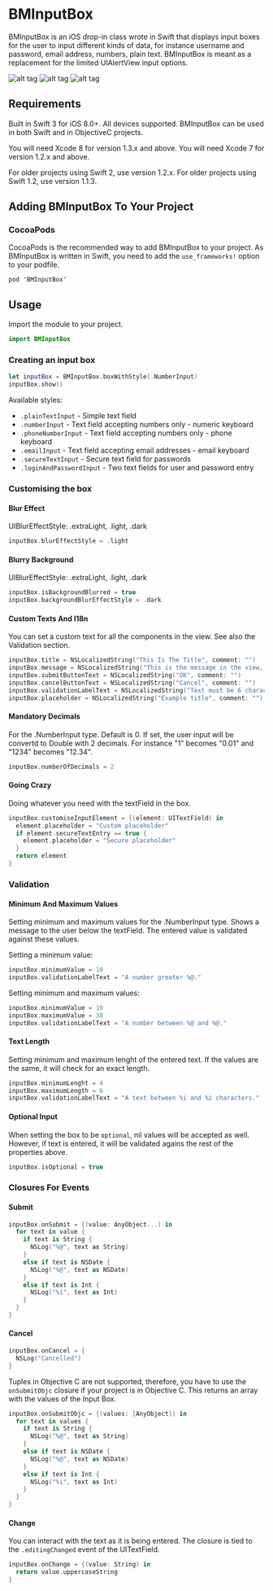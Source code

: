 # BMInputBox

BMInputBox is an iOS drop-in class wrote in Swift that displays input boxes for the user to input different kinds of data, for instance username and password, email address, numbers, plain text. BMInputBox is meant as a replacement for the limited UIAlertView input options.

![alt tag](http://blackmirror.media/wp-content/uploads/2016/04/BMInputBoxPlainText.png)
![alt tag](http://blackmirror.media/wp-content/uploads/2016/04/BMInputBoxLogin.png)
![alt tag](http://blackmirror.media/wp-content/uploads/2016/04/BMInputBoxLoginFilled.png)

## Requirements

Built in Swift 3 for iOS 8.0+. All devices supported. BMInputBox can be used in both Swift and in ObjectiveC projects. 

You will need Xcode 8 for version 1.3.x and above.
You will need Xcode 7 for version 1.2.x and above.

For older projects using Swift 2, use version 1.2.x.
For older projects using Swift 1.2, use version 1.1.3.

## Adding BMInputBox To Your Project

### CocoaPods

CocoaPods is the recommended way to add BMInputBox to your project. As BMInputBox is written in Swift, you need to add the `use_frameworks!` option to your podfile.

```
pod 'BMInputBox'
```

## Usage

Import the module to your project.

```Swift
import BMInputBox
```

### Creating an input box

```Swift
let inputBox = BMInputBox.boxWithStyle(.NumberInput)
inputBox.show()
```

Available styles:
* `.plainTextInput` - Simple text field
* `.numberInput` - Text field accepting numbers only - numeric keyboard
* `.phoneNumberInput` - Text field accepting numbers only - phone keyboard
* `.emailInput` - Text field accepting email addresses -  email keyboard
* `.secureTextInput` - Secure text field for passwords
* `.loginAndPasswordInput` - Two text fields for user and password entry

### Customising the box

#### Blur Effect

UIBlurEffectStyle: .extraLight, .light, .dark

```Swift
inputBox.blurEffectStyle = .light
```

#### Blurry Background

UIBlurEffectStyle: .extraLight, .light, .dark

```Swift
inputBox.isBackgroundBlurred = true
inputBox.backgroundBlurEffectStyle = .dark
```

#### Custom Texts And I18n

You can set a custom text for all the components in the view.
See also the Validation section.

```Swift
inputBox.title = NSLocalizedString("This Is The Title", comment: "")
inputBox.message = NSLocalizedString("This is the message in the view, can be as long as three lines.", comment: "")
inputBox.submitButtonText = NSLocalizedString("OK", comment: "")
inputBox.cancelButtonText = NSLocalizedString("Cancel", comment: "")
inputBox.validationLabelText = NSLocalizedString("Text must be 6 characters long.", comment: "")
inputBox.placeholder = NSLocalizedString("Example title", comment: "")
```

#### Mandatory Decimals

For the .NumberInput type. Default is 0. If set, the user input will be convertd to Double with 2 decimals. For instance "1" becomes "0.01" and "1234" becomes "12.34".

```Swift
inputBox.numberOfDecimals = 2
```

#### Going Crazy

Doing whatever you need with the textField in the box.

```Swift
inputBox.customiseInputElement = {(element: UITextField) in
  element.placeholder = "Custom placeholder"
  if element.secureTextEntry == true {
    element.placeholder = "Secure placeholder"
  }
  return element
}
```

### Validation

#### Minimum And Maximum Values
Setting minimum and maximum values for the .NumberInput type. Shows a message to the user below the textField. The entered value is validated against these values.

Setting a minimum value:

```Swift
inputBox.minimumValue = 10
inputBox.validationLabelText = "A number greater %@."
```

Setting minimum and maximum values:

```Swift
inputBox.minimumValue = 10
inputBox.maximumValue = 30
inputBox.validationLabelText = "A number between %@ and %@."
```

#### Text Length
Setting minimum and maximum lenght of the entered text. If the values are the same, it will check for an exact length.

```Swift
inputBox.minimumLenght = 4
inputBox.maximumLength = 6
inputBox.validationLabelText = "A text between %i and %i characters."
```

#### Optional Input

When setting the box to be `optional`, nil values will be accepted as well. 
However, if text is entered, it will be validated agains the rest of the properties above.

```Swift
inputBox.isOptional = true
```


### Closures For Events

#### Submit

```Swift
inputBox.onSubmit = {(value: AnyObject...) in
  for text in value {
    if text is String {
      NSLog("%@", text as String)
    }
    else if text is NSDate {
      NSLog("%@", text as NSDate)
    }
    else if text is Int {
      NSLog("%i", text as Int)
    }
  }
}
```

#### Cancel

```Swift
inputBox.onCancel = {
  NSLog("Cancelled")
}
```

Tuples in Objective C are not supported, therefore, you have to use the `onSubmitObjc` closure if your project is in Objective C. This returns an array with the values of the Input Box.

```Swift
inputBox.onSubmitObjc = {(values: [AnyObject]) in
  for text in values {
    if text is String {
      NSLog("%@", text as String)
    }
    else if text is NSDate {
      NSLog("%@", text as NSDate)
    }
    else if text is Int {
      NSLog("%i", text as Int)
    }
  }
}
```

#### Change

You can interact with the text as it is being entered. The closure is tied to the `.editingChanged` event of the UITextField.

```Swift
inputBox.onChange = {(value: String) in
  return value.uppercaseString
}
```
